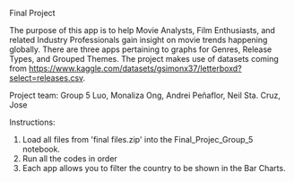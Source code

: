 Final Project 

The purpose of this app is to help Movie Analysts, Film Enthusiasts, and related Industry Professionals gain insight on movie trends happening globally. 
There are three apps pertaining to graphs for Genres, Release Types, and Grouped Themes. The project makes use of datasets coming from https://www.kaggle.com/datasets/gsimonx37/letterboxd?select=releases.csv.

Project team: Group 5
Luo, Monaliza
Ong, Andrei
Peñaflor, Neil
Sta. Cruz, Jose

Instructions:
1. Load all files from 'final files.zip' into the Final_Projec_Group_5 notebook.
2. Run all the codes in order
3. Each app allows you to filter the country to be shown in the Bar Charts.
   

